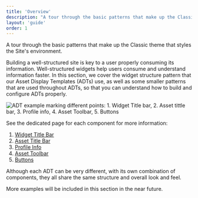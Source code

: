 ```yaml
---
title: 'Overview'
description: "A tour through the basic patterns that make up the Classic theme that styles the Site's environment."
layout: 'guide'
order: 1
---
```


<div class="page-description">A tour through the basic patterns that make up the Classic theme that styles the Site's environment.</div>

Building a well-structured site is key to a user properly consuming its information. Well-structured widgets help users consume and understand information faster. In this section, we cover the widget structure pattern that our Asset Display Templates (ADTs) use, as well as some smaller patterns that are used throughout ADTs, so that you can understand how to build and configure ADTs properly.

![ADT example marking different points: 1. Widget Title bar, 2. Asset tittle bar, 3. Profile info, 4. Asset Toolbar, 5. Buttons](/images/lexicon/sites/SitesExample.jpg)

See the dedicated page for each component for more information:
1. [Widget Title Bar](../widgetTitleBar)
2. [Asset Title Bar](../assetTitleBar)
3. [Profile Info](../profileInfo)
4. [Asset Toolbar](../assetToolbar)
5. [Buttons](../buttons)

Although each ADT can be very different, with its own combination of components, they all share the same structure and overall look and feel.

More examples will be included in this section in the near future.
